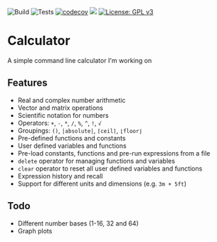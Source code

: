 ![Build](https://github.com/Spacerulerwill/Calculator/actions/workflows/build.yml/badge.svg)
![Tests](https://github.com/Spacerulerwill/Calculator/actions/workflows/tests.yml/badge.svg)
[![codecov](https://codecov.io/gh/Spacerulerwill/Calculator/graph/badge.svg?token=UDI06EJQRT)](https://codecov.io/gh/Spacerulerwill/Calculator)
[![](https://tokei.rs/b1/github/Spacerulerwill/Calculator)](https://github.com/Spacerulerwill/Calculator)
[![License: GPL v3](https://img.shields.io/badge/License-GPLv3-blue.svg)](https://www.gnu.org/licenses/gpl-3.0)

# Calculator
A simple command line calculator I'm working on

## Features
* Real and complex number arithmetic
* Vector and matrix operations
* Scientific notation for numbers
* Operators: `+`, `-`, `*`, `/`, `%`, `^`, `!`, `√`
* Groupings: `()`, `|absolute|`, `⌈ceil⌉`,  `⌊floor⌋`
* Pre-defined functions and constants
* User defined variables and functions
* Pre-load constants, functions and pre-run expressions from a file
* `delete` operator for managing functions and variables
* `clear` operator to reset all user defined variables and functions
* Expression history and recall
* Support for different units and dimensions (e.g. `3m + 5ft`)

## Todo
* Different number bases (1-16, 32 and 64)
* Graph plots
